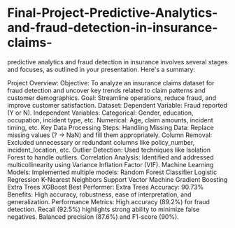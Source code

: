 # Final-Project-Predictive-Analytics-and-fraud-detection-in-insurance-claims-

predictive analytics and fraud detection in insurance involves several stages and focuses, as outlined in your presentation. Here's a summary:

Project Overview:
Objective: To analyze an insurance claims dataset for fraud detection and uncover key trends related to claim patterns and customer demographics.
Goal: Streamline operations, reduce fraud, and improve customer satisfaction.
Dataset:
Dependent Variable: Fraud reported (Y or N).
Independent Variables:
Categorical: Gender, education, occupation, incident type, etc.
Numerical: Age, claim amounts, incident timing, etc.
Key Data Processing Steps:
Handling Missing Data: Replace missing values (? → NaN) and fill them appropriately.
Column Removal: Excluded unnecessary or redundant columns like policy_number, incident_location, etc.
Outlier Detection: Used techniques like Isolation Forest to handle outliers.
Correlation Analysis: Identified and addressed multicollinearity using Variance Inflation Factor (VIF).
Machine Learning Models:
Implemented multiple models:
Random Forest Classifier
Logistic Regression
K-Nearest Neighbors
Support Vector Machine
Gradient Boosting
Extra Trees
XGBoost
Best Performer: Extra Trees
Accuracy: 90.73%
Benefits: High accuracy, robustness, ease of interpretation, and generalization.
Performance Metrics:
High accuracy (89.2%) for fraud detection.
Recall (92.5%) highlights strong ability to minimize false negatives.
Balanced precision (87.6%) and F1-score (90%).


